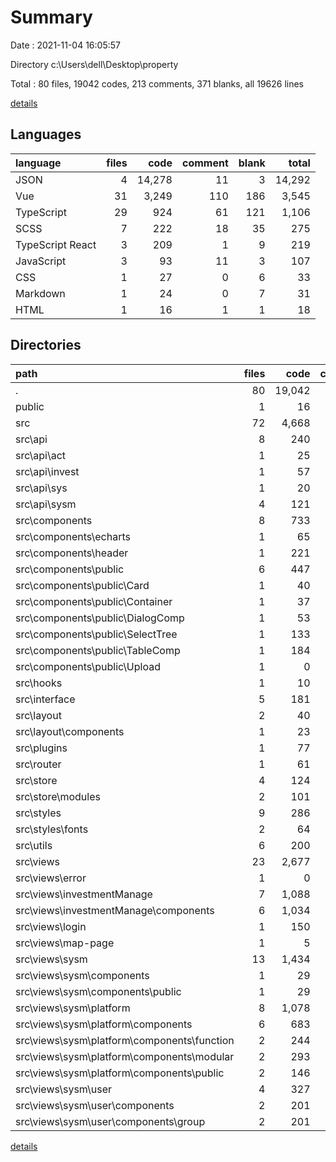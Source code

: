# Summary

Date : 2021-11-04 16:05:57

Directory c:\Users\dell\Desktop\property

Total : 80 files,  19042 codes, 213 comments, 371 blanks, all 19626 lines

[details](details.md)

## Languages
| language | files | code | comment | blank | total |
| :--- | ---: | ---: | ---: | ---: | ---: |
| JSON | 4 | 14,278 | 11 | 3 | 14,292 |
| Vue | 31 | 3,249 | 110 | 186 | 3,545 |
| TypeScript | 29 | 924 | 61 | 121 | 1,106 |
| SCSS | 7 | 222 | 18 | 35 | 275 |
| TypeScript React | 3 | 209 | 1 | 9 | 219 |
| JavaScript | 3 | 93 | 11 | 3 | 107 |
| CSS | 1 | 27 | 0 | 6 | 33 |
| Markdown | 1 | 24 | 0 | 7 | 31 |
| HTML | 1 | 16 | 1 | 1 | 18 |

## Directories
| path | files | code | comment | blank | total |
| :--- | ---: | ---: | ---: | ---: | ---: |
| . | 80 | 19,042 | 213 | 371 | 19,626 |
| public | 1 | 16 | 1 | 1 | 18 |
| src | 72 | 4,668 | 190 | 358 | 5,216 |
| src\api | 8 | 240 | 21 | 28 | 289 |
| src\api\act | 1 | 25 | 2 | 2 | 29 |
| src\api\invest | 1 | 57 | 5 | 6 | 68 |
| src\api\sys | 1 | 20 | 0 | 2 | 22 |
| src\api\sysm | 4 | 121 | 13 | 15 | 149 |
| src\components | 8 | 733 | 15 | 45 | 793 |
| src\components\echarts | 1 | 65 | 7 | 7 | 79 |
| src\components\header | 1 | 221 | 3 | 10 | 234 |
| src\components\public | 6 | 447 | 5 | 28 | 480 |
| src\components\public\Card | 1 | 40 | 0 | 3 | 43 |
| src\components\public\Container | 1 | 37 | 0 | 3 | 40 |
| src\components\public\DialogComp | 1 | 53 | 0 | 1 | 54 |
| src\components\public\SelectTree | 1 | 133 | 0 | 8 | 141 |
| src\components\public\TableComp | 1 | 184 | 5 | 12 | 201 |
| src\components\public\Upload | 1 | 0 | 0 | 1 | 1 |
| src\hooks | 1 | 10 | 6 | 2 | 18 |
| src\interface | 5 | 181 | 4 | 20 | 205 |
| src\layout | 2 | 40 | 3 | 6 | 49 |
| src\layout\components | 1 | 23 | 3 | 3 | 29 |
| src\plugins | 1 | 77 | 0 | 7 | 84 |
| src\router | 1 | 61 | 0 | 4 | 65 |
| src\store | 4 | 124 | 14 | 20 | 158 |
| src\store\modules | 2 | 101 | 5 | 12 | 118 |
| src\styles | 9 | 286 | 18 | 42 | 346 |
| src\styles\fonts | 2 | 64 | 0 | 7 | 71 |
| src\utils | 6 | 200 | 15 | 32 | 247 |
| src\views | 23 | 2,677 | 93 | 143 | 2,913 |
| src\views\error | 1 | 0 | 0 | 1 | 1 |
| src\views\investmentManage | 7 | 1,088 | 14 | 48 | 1,150 |
| src\views\investmentManage\components | 6 | 1,034 | 11 | 46 | 1,091 |
| src\views\login | 1 | 150 | 8 | 12 | 170 |
| src\views\map-page | 1 | 5 | 0 | 2 | 7 |
| src\views\sysm | 13 | 1,434 | 71 | 80 | 1,585 |
| src\views\sysm\components | 1 | 29 | 0 | 1 | 30 |
| src\views\sysm\components\public | 1 | 29 | 0 | 1 | 30 |
| src\views\sysm\platform | 8 | 1,078 | 68 | 64 | 1,210 |
| src\views\sysm\platform\components | 6 | 683 | 48 | 35 | 766 |
| src\views\sysm\platform\components\function | 2 | 244 | 12 | 16 | 272 |
| src\views\sysm\platform\components\modular | 2 | 293 | 36 | 12 | 341 |
| src\views\sysm\platform\components\public | 2 | 146 | 0 | 7 | 153 |
| src\views\sysm\user | 4 | 327 | 3 | 15 | 345 |
| src\views\sysm\user\components | 2 | 201 | 1 | 8 | 210 |
| src\views\sysm\user\components\group | 2 | 201 | 1 | 8 | 210 |

[details](details.md)